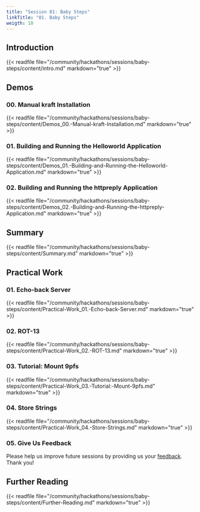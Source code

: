 ```yaml
---
title: "Session 01: Baby Steps"
linkTitle: "01. Baby Steps"
weigth: 10
---
```


## Introduction

{{< readfile file="/community/hackathons/sessions/baby-steps/content/intro.md" markdown="true" >}}

## Demos

### 00. Manual kraft Installation

{{< readfile file="/community/hackathons/sessions/baby-steps/content/Demos_00.-Manual-kraft-Installation.md" markdown="true" >}}

### 01. Building and Running the Helloworld Application

{{< readfile file="/community/hackathons/sessions/baby-steps/content/Demos_01.-Building-and-Running-the-Helloworld-Application.md" markdown="true" >}}

### 02. Building and Running the httpreply Application

{{< readfile file="/community/hackathons/sessions/baby-steps/content/Demos_02.-Building-and-Running-the-httpreply-Application.md" markdown="true" >}}

## Summary

{{< readfile file="/community/hackathons/sessions/baby-steps/content/Summary.md" markdown="true" >}}

## Practical Work

### 01. Echo-back Server

{{< readfile file="/community/hackathons/sessions/baby-steps/content/Practical-Work_01.-Echo-back-Server.md" markdown="true" >}}

### 02. ROT-13

{{< readfile file="/community/hackathons/sessions/baby-steps/content/Practical-Work_02.-ROT-13.md" markdown="true" >}}

### 03. Tutorial: Mount 9pfs

{{< readfile file="/community/hackathons/sessions/baby-steps/content/Practical-Work_03.-Tutorial:-Mount-9pfs.md" markdown="true" >}}

### 04. Store Strings

{{< readfile file="/community/hackathons/sessions/baby-steps/content/Practical-Work_04.-Store-Strings.md" markdown="true" >}}

### 05. Give Us Feedback
Please help us improve future sessions by providing us your [feedback](https://forms.gle/LyiK2UrnuQu3U6j79).
Thank you!

## Further Reading

{{< readfile file="/community/hackathons/sessions/baby-steps/content/Further-Reading.md" markdown="true" >}}
